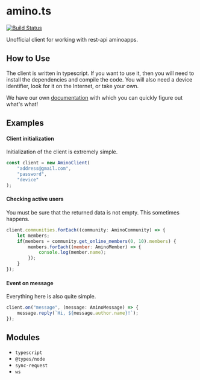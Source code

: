 # amino.ts
[![Build Status](https://travis-ci.org/osm1um/amino.ts.svg?branch=master)](https://travis-ci.org/osm1um/amino.ts.svg?branch=master)

Unofficial client for working with rest-api aminoapps.

## How to Use
The client is written in typescript. If you want to use it, then you will need to install the dependencies and compile the code. You will also need a device identifier, look for it on the Internet, or take your own.

We have our own [documentation](https://osm1um.github.io/amino.ts/) with which you can quickly figure out what's what!

## Examples
#### Client initialization
Initialization of the client is extremely simple.
```javascript
const client = new AminoClient(
    "address@gmail.com",
    "password",
    "device"
);
```

#### Checking active users
You must be sure that the returned data is not empty. This sometimes happens.
```javascript
client.communities.forEach((community: AminoCommunity) => {
    let members;
    if(members = community.get_online_members(0, 10).members) {
        members.forEach((member: AminoMember) => {
            console.log(member.name);
        });
    }
});
```

#### Event on message
Everything here is also quite simple.
```javascript
client.on("message", (message: AminoMessage) => {
    message.reply(`Hi, ${message.author.name}!`);
});
```

## Modules
+ `typescript`
+ `@types/node`
+ `sync-request`
+ `ws`
